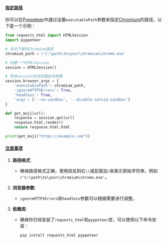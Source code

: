 

#### [指定路径](https://zh.wikipedia.org/wiki/指定路径)

你可以在[Pyppeteer](https://zh.wikipedia.org/wiki/Pyppeteer)中通过设置`executablePath`参数来指定[Chromium](https://zh.wikipedia.org/wiki/Chromium)的路径。以下是一个示例：

```python
from requests_html import HTMLSession
import pyppeteer

# 手动下载的Chromium路径
chromium_path = r'C:\path\to\your\chromium\chrome.exe'

# 创建一个HTMLSession
session = HTMLSession()

# 修改session的浏览器启动参数
session.browser_args = {
    'executablePath': chromium_path,
    'ignoreHTTPSErrors': True,
    'headless': True,
    'args': ['--no-sandbox', '--disable-setuid-sandbox']
}

def get_moji(url):
    response = session.get(url)
    response.html.render()
    return response.html.html

print(get_moji("https://example.com"))
```

#### [注意事项](https://zh.wikipedia.org/wiki/注意事项)

1. **路径格式**:
   - 确保路径格式正确，使用双反斜杠`\\`或前面加`r`来表示原始字符串，例如`r'C:\path\to\your\chromium\chrome.exe'`。

2. **浏览器参数**:
   - `ignoreHTTPSErrors`和`headless`参数可以根据需要进行调整。

3. **依赖库**:
   - 确保你已经安装了`requests_html`和`pyppeteer`库，可以使用以下命令安装：
     ```sh
     pip install requests_html pyppeteer
     ```

